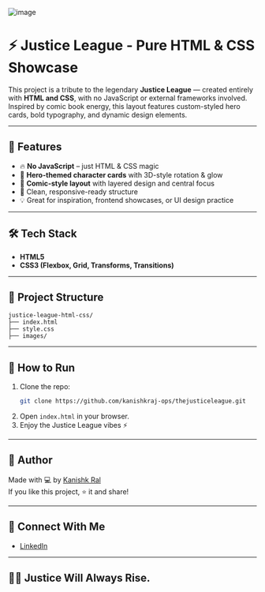 ![image](https://github.com/user-attachments/assets/4a5013c1-ff90-499c-99f8-d8fd7725b3bd)
# ⚡ Justice League - Pure HTML & CSS Showcase

This project is a tribute to the legendary **Justice League** — created entirely with **HTML and CSS**, with no JavaScript or external frameworks involved. Inspired by comic book energy, this layout features custom-styled hero cards, bold typography, and dynamic design elements.

---

## 🚀 Features

- 🔥 **No JavaScript** – just HTML & CSS magic  
- 🎴 **Hero-themed character cards** with 3D-style rotation & glow  
- 🎨 **Comic-style layout** with layered design and central focus  
- 📱 Clean, responsive-ready structure  
- 💡 Great for inspiration, frontend showcases, or UI design practice  

---

## 🛠️ Tech Stack

- **HTML5**  
- **CSS3 (Flexbox, Grid, Transforms, Transitions)**  
---
## 📂 Project Structure

```
justice-league-html-css/
├── index.html
├── style.css
├── images/
```

---

## 📌 How to Run

1. Clone the repo:
   ```bash
   git clone https://github.com/kanishkraj-ops/thejusticeleague.git
   ```
2. Open `index.html` in your browser.  
3. Enjoy the Justice League vibes ⚡

---

## 📣 Author

Made with 💻 by [Kanishk Ral](https://github.com/kanishkraj-ops)  
If you like this project, ⭐ it and share!

---

## 🔗 Connect With Me

- [LinkedIn](https://www.linkedin.com/in/kanishk-raj-841715332/)  
---

## 🦸‍♂️ Justice Will Always Rise.
